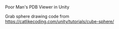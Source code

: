 Poor Man's PDB Viewer in Unity

Grab sphere drawing code from https://catlikecoding.com/unity/tutorials/cube-sphere/
